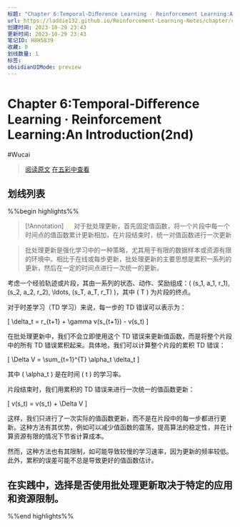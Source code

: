 ```yaml
---
标题: "Chapter 6:Temporal-Diﬀerence Learning · Reinforcement Learning:An Introduction(2nd)"
url: https://laddie132.github.io/Reinforcement-Learning-Notes/chapter/chapter6.html
创建时间: 2023-10-29 23:43
更新时间: 2023-10-29 23:43
笔记ID: H8H5839
收藏: 0
划线数量: 1
标签: 
obsidianUIMode: preview
---
```


# Chapter 6:Temporal-Diﬀerence Learning · Reinforcement Learning:An Introduction(2nd) 

#Wucai

> [阅读原文](https://laddie132.github.io/Reinforcement-Learning-Notes/chapter/chapter6.html)
> [在五彩中查看](https://marker.dotalk.cn/#/?noteidx=H8H5839)


## 划线列表
%%begin highlights%%
> [!Annotation]
> <font color="#FFFF83">◇  </font> 对于批处理更新，首先固定值函数，将一个片段中每一个时间点的值函数累计更新相加，在片段结束时，统一对值函数进行一次更新

> 批处理更新是强化学习中的一种策略，尤其用于有限的数据样本或资源有限的环境中。相比于在线或每步更新，批处理更新的主要思想是累积一系列的更新，然后在一定的时间点进行一次统一的更新。

考虑一个经验轨迹或片段，其由一系列的状态、动作、奖励组成：\( (s_1, a_1, r_1), (s_2, a_2, r_2), \ldots, (s_T, a_T, r_T) \)，其中 \( T \) 为片段的终点。

对于时差学习（TD 学习）来说，每一步的 TD 错误可以表示为：

\[ \delta_t = r_{t+1} + \gamma v(s_{t+1}) - v(s_t) \]

在批处理更新中，我们不会立即使用这个 TD 错误来更新值函数，而是将整个片段中的所有 TD 错误累积起来。具体地，我们可以计算整个片段的累积 TD 错误：

\[ \Delta V = \sum_{t=1}^{T} \alpha_t \delta_t \]

其中 \( \alpha_t \) 是在时间 \( t \) 的学习率。

片段结束时，我们用累积的 TD 错误来进行一次统一的值函数更新：

\[ v(s_t) = v(s_t) + \Delta V \]

这样，我们只进行了一次实际的值函数更新，而不是在片段中的每一步都进行更新。这种方法有其优势，例如可以减少值函数的震荡，提高算法的稳定性，并在计算资源有限的情况下节省计算成本。

然而，这种方法也有其限制，如可能导致较慢的学习速率，因为更新的频率较低。此外，累积的误差可能不总是导致更好的值函数估计。

在实践中，选择是否使用批处理更新取决于特定的应用和资源限制。
---

%%end highlights%%


